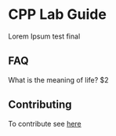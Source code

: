 # CPP Lab Guide

Lorem Ipsum test final


## FAQ

What is the meaning of life? $2

## Contributing

To contribute see [here](https://cpp-lln-lab.github.io/CPP_LabGuide/contributing/)

